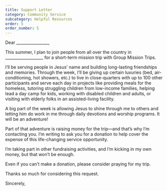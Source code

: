 ```yaml
---
title: Support Letter
category: Community Service
subcategory: Helpful Resources
order: 5
order_number: 5
---
```


Dear \_\_\_\_\_\_\_\_\_\_\_\_\_\_\_\_,

This summer, I plan to join people from all over the country in \_\_\_\_\_\_\_\_\_\_\_\_\_\_\_\_\_\_\_ for a short-term mission trip with Group Mission Trips.

I’ll be serving people in Jesus’ name and building long-lasting friendships and memories. Through the week, I’ll be giving up certain luxuries (bed, air-conditioning, hot showers, etc.) to live in close-quarters with up to 100 other participants and serve each day in projects like providing meals for the homeless, tutoring struggling children from low-income families, helping lead a day camp for kids, working with disabled children and adults, or visiting with elderly folks in an assisted-living facility.&nbsp;

A big part of the week is allowing Jesus to shine through me to others and letting him do work in me through daily devotions and worship programs. It will be an adventure\!&nbsp;

Part of that adventure is raising money for the trip—and that’s why I’m contacting you. I’m writing to ask you for a donation to help cover the expense of this life-changing service opportunity.&nbsp;

I’m taking part in other fundraising activities, and I’m kicking in my own money, but that won’t be enough.&nbsp;

Even if you can’t make a donation, please consider praying for my trip.&nbsp;

Thanks so much for considering this request.&nbsp;

Sincerely,
